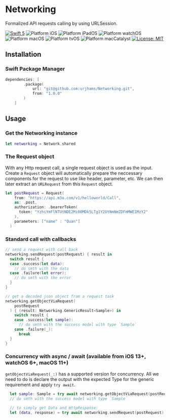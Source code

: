 # Networking
Formalized API requests calling by using URLSession.

<p align="left">
<a href="https://developer.apple.com/swift"><img src="https://img.shields.io/badge/language-Swift%205.5-brightgreen" alt="Swift 5" /></a>
<img src="https://img.shields.io/badge/platform-iOS-blue.svg?style=flat" alt="Platform iOS" />
<img src="https://img.shields.io/badge/platform-iPadOS-red.svg?style=flat" alt="Platform iPadOS" />
<img src="https://img.shields.io/badge/platform-watchOS-orange.svg?style=flat" alt="Platform watchOS" />
<img src="https://img.shields.io/badge/platform-macOS-cyan.svg?style=flat" alt="Platform macOS" />
<img src="https://img.shields.io/badge/platform-tvOS-purple.svg?style=flat" alt="Platform tvOS" />
<img src="https://img.shields.io/badge/platform-Catalyst-brown.svg?style=flat" alt="Platform macCatalyst" />
<a href="https://raw.githubusercontent.com/urjhams/Networking/main/LICENSE"><img src="https://img.shields.io/badge/license-MIT-red" alt="License: MIT" /></a>
</p>

## Installation

### Swift Package Manager

```Swift
dependencies: [
        .package(
            url: "git@github.com:urjhams/Networking.git",
            from: "1.0.0"
        )
    ]
```

## Usage

### Get the Networking instance
```Swift
let networking = Network.shared
```

### The Request object
With any Http request call, a single request object is used as the input. Create a `Request` object will automatically prepare the neccessary components for the request to use like header, parameter, etc. We can then later extract an `URLRequest` from this `Request` object.
```Swift
let postRequest = Request(
    from: "https://api.m3o.com/v1/helloworld/Call",
    as: .post,
    authorization: .bearerToken(
      token: "YzhiYmFlNTUtNDE2Mi00MDk5LTg1Y2UtNmNmZDFmMWE1MzY2"
    ),
    parameters: ["name" : "Quan"]
  )
```

### Standard call with callbacks
```Swift
// send a request with call back
networking.sendRequest(postRequest) { result in
  switch result {
  case .success(let data):
    // do smth with the data
  case .failure(let error):
    // do smth with the error
  }
}

// get a decoded json object from a request task
networking.getObjectViaRequest(
    postRequest
  ) { (result: Networking.GenericResult<Sample>) in
    switch result {
    case .success(let sample):
      // do smth with the success model with type `Sample`
    case .failure(_):
      break
  }
}
```

### Concurrency with async / await (available from iOS 13+, watchOS 6+, macOS 11+)
`getObjectViaRequest(_:)` has a supported version for concurrency. All we need to do is declare the output with the expected Type for the generic requirement and apply `try await`.
```Swift
  let sample: Sample = try await networking.getObjectViaRequest(postRequest)
  // do smth with the success model with type `Sample`
  
  // to simply get Data and HttpResponse:
  let (data, response) = try await networking.sendRequest(postRequest)
```

